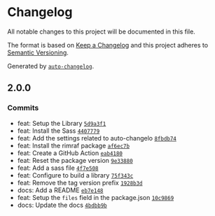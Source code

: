 # Changelog

All notable changes to this project will be documented in this file.

The format is based on [Keep a Changelog](https://keepachangelog.com/en/1.0.0/)
and this project adheres to [Semantic Versioning](https://semver.org/spec/v2.0.0.html).

Generated by [`auto-changelog`](https://github.com/CookPete/auto-changelog).

## 2.0.0

### Commits

- feat: Setup the Library [`5d9a3f1`](https://github.com/yushanwebdev/center-child/commit/5d9a3f163665d41261d4ebfeeb00a9b6957e6801)
- feat: Install the Sass [`4407779`](https://github.com/yushanwebdev/center-child/commit/4407779e00c9c3bbf495635f90f25cc97df7907e)
- feat: Add the settings related to auto-changelo [`8fbdb74`](https://github.com/yushanwebdev/center-child/commit/8fbdb7495776c1b9453a9954ac43ba5066f64749)
- feat: Install the rimraf package [`af6ec7b`](https://github.com/yushanwebdev/center-child/commit/af6ec7bc7feedd2158c0e61e446333cbc99762c5)
- feat: Create a GitHub Action [`eab4180`](https://github.com/yushanwebdev/center-child/commit/eab418091dd1fdb6358fa98e64b431433b0131ac)
- feat: Reset the package version [`9e33880`](https://github.com/yushanwebdev/center-child/commit/9e338800438a0e00664ed7ba37963612da71fd7a)
- feat: Add a sass file [`4f7e508`](https://github.com/yushanwebdev/center-child/commit/4f7e5082b3c1f7e2b6f6e9c12f9d3afb3f583e6d)
- feat: Configure to build a library [`75f343c`](https://github.com/yushanwebdev/center-child/commit/75f343c02691a4b9fa1594d24f96780147434c78)
- feat: Remove the tag version prefix [`1928b3d`](https://github.com/yushanwebdev/center-child/commit/1928b3df395c0f145c219f2d4fab04fd3d7925ca)
- docs: Add a README [`eb7e148`](https://github.com/yushanwebdev/center-child/commit/eb7e14869706290adb5d8b61151718669e3fc615)
- feat: Setup the `files` field in the package.json [`10c9869`](https://github.com/yushanwebdev/center-child/commit/10c986999bebad036bb8194c3caab7a286e347a7)
- docs: Update the docs [`4bdbb9b`](https://github.com/yushanwebdev/center-child/commit/4bdbb9b54c7f3ebe776271aff53dda3d55439f61)
